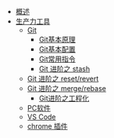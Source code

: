 <!-- _sidebar.md -->

* [概述](/README.md)
* [生产力工具](/tools/guide.md)
    * [Git]()
        * [Git基本原理](/tools/git/git.md)
        * [Git基本配置](/tools/git/setting.md)
        * [Git常用指令](/tools/git/basic.md)
        * [Git 进阶之 stash ](/tools/git/stash.md)
    * [Git 进阶之 reset/revert ](/tools/git/reset&revert.md)
    * [Git 进阶之 merge/rebase ](/tools/xcz/git/merge-and-rebase.md)
        * [Git进阶之工程化 ]()
    * [PC软件](/tools/pc.md)
    * [VS Code](/tools/vs.md)
    * [chrome 插件](/tools/chrome.md)
